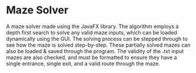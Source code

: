 # Maze Solver
A maze solver made using the JavaFX library. The algorithm employs a depth first search to solve any valid maze inputs,  which can be loaded dynamically using the GUI. The solving process can be stepped through to see how the maze is solved step-by-step. These partially solved mazes can also be loaded & saved through the program. The validity of the .txt input mazes are also checked, and must be formatted to ensure they have a single entrance, single exit, and a valid route through the maze.
